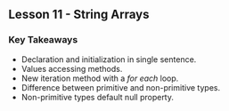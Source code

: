 ## Lesson 11 - String Arrays
### Key Takeaways
- Declaration and initialization in single sentence.
- Values accessing methods.
- New iteration method with a _for each_ loop.
- Difference between primitive and non-primitive types.
- Non-primitive types default null property.